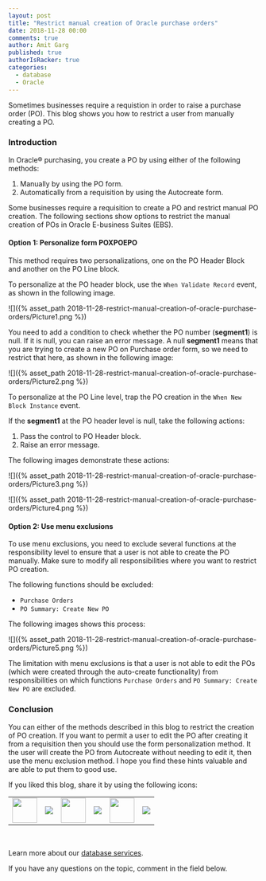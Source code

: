 ```yaml
---
layout: post
title: "Restrict manual creation of Oracle purchase orders"
date: 2018-11-28 00:00
comments: true
author: Amit Garg
published: true
authorIsRacker: true
categories:
  - database
  - Oracle
---
```


Sometimes businesses require a requistion in order to raise a purchase order
(PO). This blog shows you how to restrict a user from manually creating a PO.

<!-- more -->

### Introduction

In Oracle&reg; purchasing, you create a PO by using either of the following
methods:

1. Manually by using the PO form.
2. Automatically from a requisition by using the Autocreate form.

Some businesses require a requisition to create a PO and restrict manual PO
creation. The following sections show options to restrict the manual creation
of POs in Oracle E-business Suites (EBS).

#### Option 1: Personalize form POXPOEPO

This method requires two personalizations, one on the PO Header Block and
another on the PO Line block.

To personalize at the PO header block, use the `When Validate Record` event, as
shown in the following image.

![]({% asset_path 2018-11-28-restrict-manual-creation-of-oracle-purchase-orders/Picture1.png %})

You need to add a condition to check whether the PO number (**segment1**) is
null. If it is null, you can raise an error message. A null **segment1** means
that you are trying to create a new PO on Purchase order form, so we need to
restrict that here, as shown in the following image:

![]({% asset_path 2018-11-28-restrict-manual-creation-of-oracle-purchase-orders/Picture2.png %})

To personalize at the PO Line level, trap the PO creation in the
`When New Block Instance` event.

If the **segment1** at the PO header level is null, take the following actions:

1.	Pass the control to PO Header block.
2.	Raise an error message.

The following images demonstrate these actions:

![]({% asset_path 2018-11-28-restrict-manual-creation-of-oracle-purchase-orders/Picture3.png %})

![]({% asset_path 2018-11-28-restrict-manual-creation-of-oracle-purchase-orders/Picture4.png %})

#### Option 2: Use menu exclusions

To use menu exclusions, you need to exclude several functions at the
responsibility level to ensure that a user is not able to create the PO manually.
Make sure to modify all responsibilities where you want to restrict PO creation.

The following functions should be excluded:

-	`Purchase Orders`
-	`PO Summary: Create New PO`

The following images shows this process:

![]({% asset_path 2018-11-28-restrict-manual-creation-of-oracle-purchase-orders/Picture5.png %})

The limitation with menu exclusions is that a user is not able to edit the POs
(which were created through the auto-create functionality) from responsibilities
on which functions `Purchase Orders` and `PO Summary: Create New PO` are excluded.

### Conclusion

You can either of the methods described in this blog to restrict the creation of
PO creation. If you want to permit a user to edit the PO after creating it from
a requisition then you should use the form personalization method. It the user
will create the PO from Autocreate without needing to edit it, then use the menu
exclusion method. I hope you find these hints valuable and are able to put them
to good use.

<table>
  <tr>If you liked this blog, share it by using the following icons:</tr>
  <tr>
   <td>
       <img src="{% asset_path line-tile.png %}" width=50 >
    </td>
    <td>
      <a href="https://twitter.com/home?status=https%3A//developer.rackspace.com/blog/restrict-manual-creation-of-oracle-purchase-orders/">
        <img src="{% asset_path shareT.png %}">
      </a>
    </td>
    <td>
       <img src="{% asset_path line-tile.png %}" width=50 >
    </td>
    <td>
      <a href="https://www.facebook.com/sharer/sharer.php?u=https%3A//developer.rackspace.com/blog/restrict-manual-creation-of-oracle-purchase-orders/">
        <img src="{% asset_path shareFB.png %}">
      </a>
    </td>
    <td>
       <img src="{% asset_path line-tile.png %}" width=50 >
    </td>
    <td>
      <a href="https://www.linkedin.com/shareArticle?mini=true&url=https%3A//developer.rackspace.com/blog/restrict-manual-creation-of-oracle-purchase-orders&summary=&source=">
        <img src="{% asset_path shareL.png %}">
      </a>
    </td>
  </tr>
</table>

</br>

Learn more about our [database services](https://www.rackspace.com/dba-services).

If you have any questions on the topic, comment in the field below.
